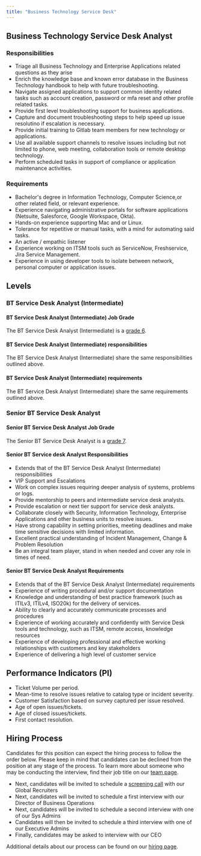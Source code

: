 ```yaml
---
title: "Business Technology Service Desk"
---
```


## Business Technology Service Desk Analyst

### Responsibilities

- Triage all Business Technology and Enterprise Applications related questions as they arise
- Enrich the knowledge base and known error database in the Business Technology handbook to help with future troubleshooting.
- Navigate assigned applications to support common identity related tasks such as account creation, password or mfa reset and other profile related tasks.
- Provide first level troubleshooting support for business applications.
- Capture and document troubleshooting steps to help speed up issue resolutino if escalation is necessary.
- Provide initial training to Gitlab team members for new technology or applications.
- Use all available support channels to resolve issues including but not limited to phone, web meeting, collaboration tools or remote desktop technology.
- Perform scheduled tasks in support of compliance or application maintenance activities.

### Requirements

- Bachelor's degree in Information Technology, Computer Science,or other related field, or relevant experience.
- Experience navigating administrative portals for software applications (Netsuite, Salesforce, Google Workspace, Okta).
- Hands-on experience supporting Mac and or Linux.
- Tolerance for repetitive or manual tasks, with a mind for automating said tasks.
- An active / empathic listener
- Experience working on ITSM tools such as ServiceNow, Freshservice, Jira Service Management.
- Experience in using developer tools to isolate between network, personal computer or application issues.

## Levels

### BT Service Desk Analyst (Intermediate)

#### BT Service Desk Analyst (Intermediate) Job Grade

The BT Service Desk Analyst (Intermediate) is a [grade 6](/handbook/total-rewards/compensation/compensation-calculator/#gitlab-job-grades).

#### BT Service Desk Analyst (Intermediate) responsibilities

The BT Service Desk Analyst (Intermediate) share the same responsibilities outlined above.

#### BT Service Desk Analyst (Intermediate) requirements

The BT Service Desk Analyst (Intermediate) share the same requirements outlined above.

### Senior BT Service Desk Analyst

#### Senior BT Service Desk Analyst Job Grade

The Senior BT Service Desk Analyst is a [grade 7](/handbook/total-rewards/compensation/compensation-calculator/#gitlab-job-grades).

#### Senior BT Service desk Analyst Responsibilities

- Extends that of the BT Service Desk Analyst (Intermediate) responsibilities
- VIP Support and Escalations
- Work on complex issues requiring deeper analysis of systems, problems or logs.
- Provide mentorship to peers and intermediate service desk analysts.
- Provide escalation or next tier support for service desk analysts.
- Collaborate closely with Security, Information Technology, Enterprise Applications and other business units to resolve issues.
- Have strong capability in setting priorities, meeting deadlines and make time sensitive decisions with limited information.
- Excellent practical understanding of Incident Management, Change &  Problem Resolution
- Be an integral team player, stand in when needed and cover any role in times of need.

#### Senior BT Service Desk Analyst Requirements

- Extends that of the BT Service Desk Analyst (Intermediate) requirements
- Experience of writing procedural and/or support documentation
- Knowledge and understanding of best practice framework (such as ITILv3, ITILv4, ISO20k) for the delivery of services.
- Ability to clearly and accurately communicate processes and procedures
- Experience of working accurately and confidently with Service Desk tools and technology, such as ITSM, remote access, knowledge resources
- Experience of developing professional and effective working relationships with customers and key stakeholders
- Experience of delivering a high level of customer service

## Performance Indicators (PI)

- Ticket Volume per period.
- Mean-time to resolve issues relative to catalog type or incident severity.
- Customer Satisfaction based on survey captured per issue resolved.
- Age of open issues/tickets.
- Age of closed issues/tickets.
- First contact resolution.

## Hiring Process

Candidates for this position can expect the hiring process to follow the order below. Please keep in mind that candidates can be declined from the position at any stage of the process. To learn more about someone who may be conducting the interview, find their job title on our [team page](/handbook/company/team/).

- Next, candidates will be invited to schedule a [screening call](/handbook/hiring/#screening-call) with our Global Recruiters
- Next, candidates will be invited to schedule a first interview with our Director of Business Operations
- Next, candidates will be invited to schedule a second interview with one of our Sys Admins
- Candidates will then be invited to schedule a third interview with one of our Executive Admins
- Finally, candidates may be asked to interview with our CEO

Additional details about our process can be found on our [hiring page](/handbook/hiring/).
